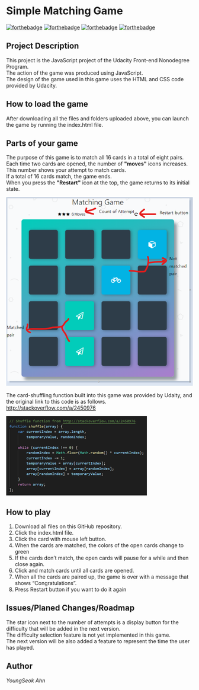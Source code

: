 # Simple Matching Game


[![forthebadge](https://forthebadge.com/images/badges/made-with-javascript.svg)](https://forthebadge.com)
[![forthebadge](https://forthebadge.com/images/badges/uses-js.svg)](https://forthebadge.com)
[![forthebadge](https://forthebadge.com/images/badges/uses-css.svg)](https://forthebadge.com)
[![forthebadge](https://forthebadge.com/images/badges/uses-html.svg)](https://forthebadge.com)  



## Project Description


This project is the JavaScript project of the Udacity Front-end Nonodegree Program.   
The action of the game was produced using JavaScript.  
The design of the game used in this game uses the HTML and CSS code provided by Udacity.




## How to load the game


After downloading all the files and folders uploaded above, you can launch the game by running the index.html file.


## Parts of your game


The purpose of this game is to match all 16 cards in a total of eight pairs.  
Each time two cards are opened, the number of **"moves"** icons increases.   
This number shows your attempt to match cards.   
If a total of 16 cards match, the game ends.   
When you press the **"Restart"**  icon at the top, the game returns to its initial state.  


![Alt shuffle_code](./readme_image/game.png)  


The card-shuffling function built into this game was provided by Udaity, and the original link to this code is as follows.  
http://stackoverflow.com/a/2450976  

![Alt shuffle_code](./readme_image/shuffle.png)





## How to play  


1.	Download all files on this GitHub repository.
2.	Click the index.html file.
3.	Click the card with mouse left button.
4.	When the cards are matched, the colors of the open cards change to green
5.	If the cards don’t match, the open cards will pause for a while and then close again.
6.	Click and match cards until all cards are opened.
7.	When all the cards are paired up, the game is over with a message that shows “Congratulations”.
8.	Press Restart button if you want to do it again  


## Issues/Planed Changes/Roadmap  


The star icon next to the number of attempts is a display button for the difficulty that will be added in the next version.  
The difficulty selection feature is not yet implemented in this game.  
The next version will be also added a feature to represent the time the user has played.  


## Author


*YoungSeok Ahn*





  
  



